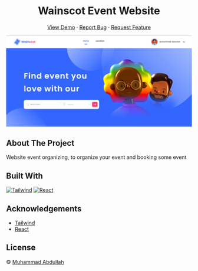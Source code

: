 <h1 align='center'>Wainscot Event Website </h1>
  <p align="center">
    <a href="https://superb-banoffee-f930af.netlify.app//">View Demo</a>
    ·
    <a href="https://github.com/mabdullah12101/Wainscot-Event-Frontend/issues">Report Bug</a>
    ·
    <a href="https://github.com/mabdullah12101/Wainscot-Event-Frontend/pulls">Request Feature</a>
  </p>

![Image Banner](index.jpeg)

## About The Project

Website event organizing, to organize your event and booking some event

## Built With

[![Tailwind](https://img.shields.io/badge/tailwindcss-%2338B2AC.svg?style=for-the-badge&logo=tailwind-css&logoColor=white)](https://tailwindcss.com/)
[![React](https://img.shields.io/badge/-ReactJs-61DAFB?logo=react&logoColor=white&style=for-the-badge)](https://reactjs.org/)

## Acknowledgements

- [Tailwind](https://tailwindcss.com/)
- [React](https://reactjs.org/)

## License

© [Muhammad Abdullah](https://github.com/mabdullah12101)

